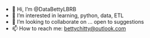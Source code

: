 - 👋 Hi, I’m @DataBettyLBRB
- 👀 I’m interested in learning, python, data, ETL
- 💞️ I’m looking to collaborate on ... open to suggestions
- 📫 How to reach me: bettychitty@outlook.com

<!---
DataBettyLBRB/DataBettyLBRB is a ✨ special ✨ repository because its `README.md` (this file) appears on your GitHub profile.
You can click the Preview link to take a look at your changes.
--->
